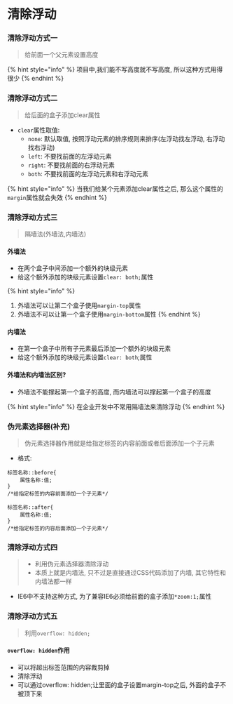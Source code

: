 # 清除浮动

### 清除浮动方式一

> 给前面一个父元素设置高度

{% hint style="info" %}
项目中,我们能不写高度就不写高度, 所以这种方式用得很少
{% endhint %}

### 清除浮动方式二

> 给后面的盒子添加clear属性

* `clear`属性取值: 
  * `none`: 默认取值, 按照浮动元素的排序规则来排序\(左浮动找左浮动, 右浮动找右浮动\) 
  * `left`: 不要找前面的左浮动元素 
  * `right`: 不要找前面的右浮动元素 
  * `both`: 不要找前面的左浮动元素和右浮动元素

{% hint style="info" %}
当我们给某个元素添加clear属性之后, 那么这个属性的`margin`属性就会失效
{% endhint %}

### 清除浮动方式三

> 隔墙法\(外墙法,内墙法\)

#### 外墙法

* 在两个盒子中间添加一个额外的块级元素
* 给这个额外添加的块级元素设置`clear: both;`属性

{% hint style="info" %}
1. 外墙法可以让第二个盒子使用`margin-top`属性
2. 外墙法不可以让第一个盒子使用`margin-bottom`属性
{% endhint %}

#### 内墙法

* 在第一个盒子中所有子元素最后添加一个额外的块级元素
* 给这个额外添加的块级元素设置`clear: both`;属性

#### 外墙法和内墙法区别? 

* 外墙法不能撑起第一个盒子的高度, 而内墙法可以撑起第一个盒子的高度

{% hint style="info" %}
在企业开发中不常用隔墙法来清除浮动
{% endhint %}

### 伪元素选择器\(补充\)

> 伪元素选择器作用就是给指定标签的内容前面或者后面添加一个子元素

* 格式:

```text
标签名称::before{
    属性名称:值;
}
/*给指定标签的内容前面添加一个子元素*/

标签名称::after{
    属性名称:值;
}
/*给指定标签的内容后面添加一个子元素*/
```

### 清除浮动方式四

> * 利用伪元素选择器清除浮动
> * 本质上就是内墙法, 只不过是直接通过CSS代码添加了内墙, 其它特性和内墙法都一样

* IE6中不支持这种方式, 为了兼容IE6必须给前面的盒子添加`*zoom:1;`属性

### 清除浮动方式五

> 利用`overflow: hidden;`

#### `overflow: hidden`作用

* 可以将超出标签范围的内容裁剪掉
* 清除浮动
* 可以通过overflow: hidden;让里面的盒子设置margin-top之后, 外面的盒子不被顶下来


